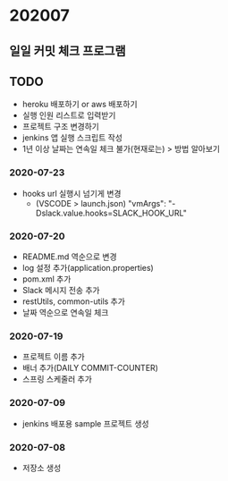 # 202007

## 일일 커밋 체크 프로그램

## TODO
- heroku 배포하기 or aws 배포하기
- 실행 인원 리스트로 입력받기
- 프로젝트 구조 변경하기
- jenkins 앱 실행 스크립트 작성
- 1년 이상 날짜는 연속일 체크 불가(현재로는) > 방법 알아보기

### 2020-07-23
- hooks url 실행시 넘기게 변경
    - (VSCODE > launch.json) "vmArgs": "-Dslack.value.hooks=SLACK_HOOK_URL"

### 2020-07-20
- README.md 역순으로 변경
- log 설정 추가(application.properties)
- pom.xml 추가
- Slack 메시지 전송 추가
- restUtils, common-utils 추가
- 날짜 역순으로 연속일 체크

### 2020-07-19
- 프로젝트 이름 추가
- 배너 추가(DAILY COMMIT-COUNTER)
- 스프링 스케줄러 추가

### 2020-07-09
- jenkins 배포용 sample 프로젝트 생성

### 2020-07-08
- 저장소 생성
